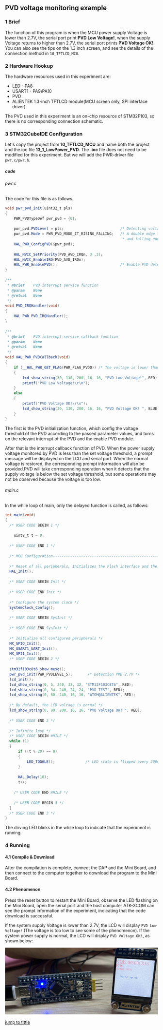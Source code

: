 ## PVD voltage monitoring example<a name="catalogue"></a>



### 1 Brief
The function of this program is when the MCU power supply Voltage is lower than 2.7V, the serial port print **PVD Low Voltage!**, when the supply Voltage returns to higher than 2.7V, the serial port prints **PVD Voltage OK!**. You can also see the tips on the 1.3 inch screen, and see the details of the connection method in ``10_TFTLCD_MCU``.
### 2 Hardware Hookup
The hardware resources used in this experiment are:
+ LED - PA8
+ USART1 - PA9\PA10
+ PVD
+ ALIENTEK 1.3-inch TFTLCD module(MCU screen only, SPI interface driver)

The PVD used in this experiment is an on-chip resource of STM32F103, so there is no corresponding connection schematic.

### 3 STM32CubeIDE Configuration


Let's copy the project from  **10_TFTLCD_MCU** and name both the project and the.ioc file **13_1_LowPower_PVD**. The **.ioc** file does not need to be modified for this experiment. But we will add the PWR-driver file ``pwr.c/pwr.h``.

##### code
###### pwr.c
The code for this file is as follows.
```c#
void pwr_pvd_init(uint32_t pls)
{
    PWR_PVDTypeDef pwr_pvd = {0};

    pwr_pvd.PVDLevel = pls;                          /* Detecting voltage level */
    pwr_pvd.Mode = PWR_PVD_MODE_IT_RISING_FALLING;   /* A double edge trigger using the rising
                                                      * and falling edge of the interrupt line is used */
    HAL_PWR_ConfigPVD(&pwr_pvd);

    HAL_NVIC_SetPriority(PVD_AVD_IRQn, 3 ,3);
    HAL_NVIC_EnableIRQ(PVD_AVD_IRQn);
    HAL_PWR_EnablePVD();                             /* Enable PVD detection */
}

/**
 * @brief    PVD interrupt service function
 * @param    None
 * @retval   None
 */
void PVD_IRQHandler(void)
{
    HAL_PWR_PVD_IRQHandler();
}

/**
 * @brief    PVD interrupt service callback function
 * @param    None
 * @retval   None
 */
void HAL_PWR_PVDCallback(void)
{
    if (__HAL_PWR_GET_FLAG(PWR_FLAG_PVDO)) /* The voltage is lower than the one selected by PLS */
    {
        lcd_show_string(30, 130, 200, 16, 16, "PVD Low Voltage!", RED); /* LCD display voltage is low */
        printf("PVD Low Voltage!\r\n");
    }
    else
    {
    	printf("PVD Voltage OK!\r\n");
        lcd_show_string(30, 130, 200, 16, 16, "PVD Voltage OK! ", BLUE); /* The LCD display voltage is normal */
    }
}
```
The first is the PVD initialization function, which config the voltage threshold of the PVD according to the passed parameter values, and turns on the relevant interrupt of the PVD and the enable PVD module.

After that is the interrupt callback function of PVD. When the power supply voltage monitored by PVD is less than the set voltage threshold, a prompt message will be displayed on the LCD and serial port. When the normal voltage is restored, the corresponding prompt information will also be provided.PVD will take corresponding operation when it detects that the supply voltage is below the set voltage threshold, but some operations may not be observed because the voltage is too low.

###### main.c
In the while loop of main, only the delayed function is called, as follows:
```c#
int main(void)
{
  /* USER CODE BEGIN 1 */

	uint8_t t = 0;

  /* USER CODE END 1 */

  /* MCU Configuration--------------------------------------------------------*/

  /* Reset of all peripherals, Initializes the Flash interface and the Systick. */
  HAL_Init();

  /* USER CODE BEGIN Init */

  /* USER CODE END Init */

  /* Configure the system clock */
  SystemClock_Config();

  /* USER CODE BEGIN SysInit */

  /* USER CODE END SysInit */

  /* Initialize all configured peripherals */
  MX_GPIO_Init();
  MX_USART1_UART_Init();
  MX_SPI1_Init();
  /* USER CODE BEGIN 2 */

  stm32f103c8t6_show_mesg();
  pwr_pvd_init(PWR_PVDLEVEL_5);       /* Detection PVD 2.7V */
  lcd_init();
  lcd_show_string(0, 5, 240, 32, 32, "STM32F103C8T6", RED);
  lcd_show_string(0, 34, 240, 24, 24, "PVD TEST", RED);
  lcd_show_string(0, 60, 240, 16, 16, "ATOM@ALIENTEK", RED);

  /* By default, the LCD voltage is normal */
  lcd_show_string(0, 80, 200, 16, 16, "PVD Voltage OK! ", RED);

  /* USER CODE END 2 */

  /* Infinite loop */
  /* USER CODE BEGIN WHILE */
  while (1)
  {
      if ((t % 20) == 0)
      {
          LED_TOGGLE();              /* LED state is flipped every 200ms */
      }

	  HAL_Delay(10);
      t++;

    /* USER CODE END WHILE */

    /* USER CODE BEGIN 3 */
  }
  /* USER CODE END 3 */
}
```
The driving LED blinks in the while loop to indicate that the experiment is running.


### 4 Running
#### 4.1 Compile & Download
After the compilation is complete, connect the DAP and the Mini Board, and then connect to the computer together to download the program to the Mini Board.
#### 4.2 Phenomenon
Press the reset button to restart the Mini Board, observe the LED flashing on the Mini Board, open the serial port and the host computer ATK-XCOM can see the prompt information of the experiment, indicating that the code download is successful.

If the system supply Voltage is lower than 2.7V, the LCD will display ``PVD Low Voltage!`` (The voltage is too low to see some of the phenomenon). If the system power supply is normal, the LCD will display ``PVD Voltage OK!``, as shown below:

![ ](../../1_docs/3_figures/13_1_LowPower_PVD/pvd1.png)

[jump to tittle](#catalogue)